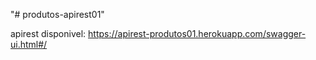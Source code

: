 "# produtos-apirest01" 

apirest disponivel: https://apirest-produtos01.herokuapp.com/swagger-ui.html#/
